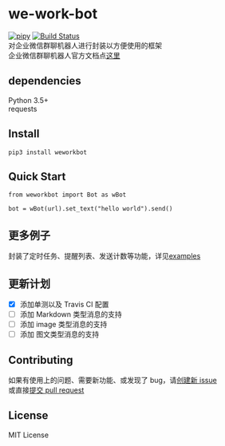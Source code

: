 # we-work-bot 
[![pipy](https://img.shields.io/pypi/v/weworkbot?color=blue)](https://pypi.org/project/weworkbot/) [![Build Status](https://travis-ci.com/MakDon/we-work-bot.svg?branch=master)](https://travis-ci.com/MakDon/we-work-bot)    
对企业微信群聊机器人进行封装以方便使用的框架  
企业微信群聊机器人官方文档点[这里](https://work.weixin.qq.com/api/doc#90000/90136/91770)  

## dependencies  
Python 3.5+   
requests

## Install

`pip3 install weworkbot`

## Quick Start

    from weworkbot import Bot as wBot
    
    bot = wBot(url).set_text("hello world").send()
        
## 更多例子

封装了定时任务、提醒列表、发送计数等功能，详见[examples](https://github.com/MakDon/we-work-bot/blob/master/example.py)

## 更新计划

- [x] 添加单测以及 Travis CI 配置
- [ ] 添加 Markdown 类型消息的支持
- [ ] 添加 image 类型消息的支持
- [ ] 添加 图文类型消息的支持

## Contributing

如果有使用上的问题、需要新功能、或发现了 bug，请[创建新 issue](https://github.com/MakDon/we-work-bot/issues)    
或直接[提交 pull request](https://github.com/MakDon/we-work-bot/pulls)

## License

MIT License
